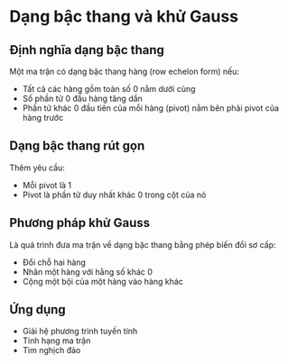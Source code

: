 # Dạng bậc thang và khử Gauss

## Định nghĩa dạng bậc thang
Một ma trận có dạng bậc thang hàng (row echelon form) nếu:
- Tất cả các hàng gồm toàn số 0 nằm dưới cùng
- Số phần tử 0 đầu hàng tăng dần
- Phần tử khác 0 đầu tiên của mỗi hàng (pivot) nằm bên phải pivot của hàng trước

## Dạng bậc thang rút gọn
Thêm yêu cầu:
- Mỗi pivot là 1
- Pivot là phần tử duy nhất khác 0 trong cột của nó

## Phương pháp khử Gauss
Là quá trình đưa ma trận về dạng bậc thang bằng phép biến đổi sơ cấp:
- Đổi chỗ hai hàng
- Nhân một hàng với hằng số khác 0
- Cộng một bội của một hàng vào hàng khác

## Ứng dụng
- Giải hệ phương trình tuyến tính
- Tính hạng ma trận
- Tìm nghịch đảo

